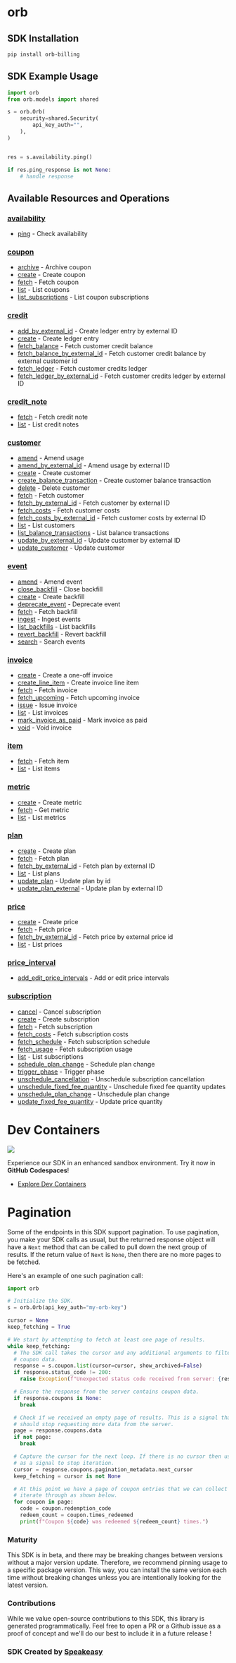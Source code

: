 # orb

<!-- Start SDK Installation -->
## SDK Installation

```bash
pip install orb-billing
```
<!-- End SDK Installation -->

## SDK Example Usage
<!-- Start SDK Example Usage -->
```python
import orb
from orb.models import shared

s = orb.Orb(
    security=shared.Security(
        api_key_auth="",
    ),
)


res = s.availability.ping()

if res.ping_response is not None:
    # handle response
```
<!-- End SDK Example Usage -->

<!-- Start SDK Available Operations -->
## Available Resources and Operations


### [availability](docs/sdks/availability/README.md)

* [ping](docs/sdks/availability/README.md#ping) - Check availability

### [coupon](docs/sdks/coupon/README.md)

* [archive](docs/sdks/coupon/README.md#archive) - Archive coupon
* [create](docs/sdks/coupon/README.md#create) - Create coupon
* [fetch](docs/sdks/coupon/README.md#fetch) - Fetch coupon
* [list](docs/sdks/coupon/README.md#list) - List coupons
* [list_subscriptions](docs/sdks/coupon/README.md#list_subscriptions) - List coupon subscriptions

### [credit](docs/sdks/credit/README.md)

* [add_by_external_id](docs/sdks/credit/README.md#add_by_external_id) - Create ledger entry by external ID
* [create](docs/sdks/credit/README.md#create) - Create ledger entry
* [fetch_balance](docs/sdks/credit/README.md#fetch_balance) - Fetch customer credit balance
* [fetch_balance_by_external_id](docs/sdks/credit/README.md#fetch_balance_by_external_id) - Fetch customer credit balance by external customer id
* [fetch_ledger](docs/sdks/credit/README.md#fetch_ledger) - Fetch customer credits ledger
* [fetch_ledger_by_external_id](docs/sdks/credit/README.md#fetch_ledger_by_external_id) - Fetch customer credits ledger by external ID

### [credit_note](docs/sdks/creditnote/README.md)

* [fetch](docs/sdks/creditnote/README.md#fetch) - Fetch credit note
* [list](docs/sdks/creditnote/README.md#list) - List credit notes

### [customer](docs/sdks/customer/README.md)

* [amend](docs/sdks/customer/README.md#amend) - Amend usage
* [amend_by_external_id](docs/sdks/customer/README.md#amend_by_external_id) - Amend usage by external ID
* [create](docs/sdks/customer/README.md#create) - Create customer
* [create_balance_transaction](docs/sdks/customer/README.md#create_balance_transaction) - Create customer balance transaction
* [delete](docs/sdks/customer/README.md#delete) - Delete customer
* [fetch](docs/sdks/customer/README.md#fetch) - Fetch customer
* [fetch_by_external_id](docs/sdks/customer/README.md#fetch_by_external_id) - Fetch customer by external ID
* [fetch_costs](docs/sdks/customer/README.md#fetch_costs) - Fetch customer costs
* [fetch_costs_by_external_id](docs/sdks/customer/README.md#fetch_costs_by_external_id) - Fetch customer costs by external ID
* [list](docs/sdks/customer/README.md#list) - List customers
* [list_balance_transactions](docs/sdks/customer/README.md#list_balance_transactions) - List balance transactions
* [update_by_external_id](docs/sdks/customer/README.md#update_by_external_id) - Update customer by external ID
* [update_customer](docs/sdks/customer/README.md#update_customer) - Update customer

### [event](docs/sdks/event/README.md)

* [amend](docs/sdks/event/README.md#amend) - Amend event
* [close_backfill](docs/sdks/event/README.md#close_backfill) - Close backfill
* [create](docs/sdks/event/README.md#create) - Create backfill
* [deprecate_event](docs/sdks/event/README.md#deprecate_event) - Deprecate event
* [fetch](docs/sdks/event/README.md#fetch) - Fetch backfill
* [ingest](docs/sdks/event/README.md#ingest) - Ingest events
* [list_backfills](docs/sdks/event/README.md#list_backfills) - List backfills
* [revert_backfill](docs/sdks/event/README.md#revert_backfill) - Revert backfill
* [search](docs/sdks/event/README.md#search) - Search events

### [invoice](docs/sdks/invoice/README.md)

* [create](docs/sdks/invoice/README.md#create) - Create a one-off invoice
* [create_line_item](docs/sdks/invoice/README.md#create_line_item) - Create invoice line item
* [fetch](docs/sdks/invoice/README.md#fetch) - Fetch invoice
* [fetch_upcoming](docs/sdks/invoice/README.md#fetch_upcoming) - Fetch upcoming invoice
* [issue](docs/sdks/invoice/README.md#issue) - Issue invoice
* [list](docs/sdks/invoice/README.md#list) - List invoices
* [mark_invoice_as_paid](docs/sdks/invoice/README.md#mark_invoice_as_paid) - Mark invoice as paid
* [void](docs/sdks/invoice/README.md#void) - Void invoice

### [item](docs/sdks/item/README.md)

* [fetch](docs/sdks/item/README.md#fetch) - Fetch item
* [list](docs/sdks/item/README.md#list) - List items

### [metric](docs/sdks/metric/README.md)

* [create](docs/sdks/metric/README.md#create) - Create metric
* [fetch](docs/sdks/metric/README.md#fetch) - Get metric
* [list](docs/sdks/metric/README.md#list) - List metrics

### [plan](docs/sdks/plan/README.md)

* [create](docs/sdks/plan/README.md#create) - Create plan
* [fetch](docs/sdks/plan/README.md#fetch) - Fetch plan
* [fetch_by_external_id](docs/sdks/plan/README.md#fetch_by_external_id) - Fetch plan by external ID
* [list](docs/sdks/plan/README.md#list) - List plans
* [update_plan](docs/sdks/plan/README.md#update_plan) - Update plan by id
* [update_plan_external](docs/sdks/plan/README.md#update_plan_external) - Update plan by external ID

### [price](docs/sdks/price/README.md)

* [create](docs/sdks/price/README.md#create) - Create price
* [fetch](docs/sdks/price/README.md#fetch) - Fetch price
* [fetch_by_external_id](docs/sdks/price/README.md#fetch_by_external_id) - Fetch price by external price id
* [list](docs/sdks/price/README.md#list) - List prices

### [price_interval](docs/sdks/priceinterval/README.md)

* [add_edit_price_intervals](docs/sdks/priceinterval/README.md#add_edit_price_intervals) - Add or edit price intervals

### [subscription](docs/sdks/subscription/README.md)

* [cancel](docs/sdks/subscription/README.md#cancel) - Cancel subscription
* [create](docs/sdks/subscription/README.md#create) - Create subscription
* [fetch](docs/sdks/subscription/README.md#fetch) - Fetch subscription
* [fetch_costs](docs/sdks/subscription/README.md#fetch_costs) - Fetch subscription costs
* [fetch_schedule](docs/sdks/subscription/README.md#fetch_schedule) - Fetch subscription schedule
* [fetch_usage](docs/sdks/subscription/README.md#fetch_usage) - Fetch subscription usage
* [list](docs/sdks/subscription/README.md#list) - List subscriptions
* [schedule_plan_change](docs/sdks/subscription/README.md#schedule_plan_change) - Schedule plan change
* [trigger_phase](docs/sdks/subscription/README.md#trigger_phase) - Trigger phase
* [unschedule_cancellation](docs/sdks/subscription/README.md#unschedule_cancellation) - Unschedule subscription cancellation
* [unschedule_fixed_fee_quantity](docs/sdks/subscription/README.md#unschedule_fixed_fee_quantity) - Unschedule fixed fee quantity updates
* [unschedule_plan_change](docs/sdks/subscription/README.md#unschedule_plan_change) - Unschedule plan change
* [update_fixed_fee_quantity](docs/sdks/subscription/README.md#update_fixed_fee_quantity) - Update price quantity
<!-- End SDK Available Operations -->



<!-- Start Dev Containers -->
# Dev Containers
<div align="left">
    <a href="https://codespaces.new/orbcorp/orb-billing-python-sdk.git/tree/main"><img src="https://github.com/codespaces/badge.svg" /></a>
    
</div>

Experience our SDK in an enhanced sandbox environment. Try it now in **GitHub Codespaces**!

* [Explore Dev Containers](.devcontainer/README.md)
<!-- End Dev Containers -->



<!-- Start Pagination -->
# Pagination

Some of the endpoints in this SDK support pagination. To use pagination, you make your SDK calls as usual, but the
returned response object will have a `Next` method that can be called to pull down the next group of results. If the
return value of `Next` is `None`, then there are no more pages to be fetched.

Here's an example of one such pagination call:
<!-- End Pagination -->

```python
import orb

# Initialize the SDK.
s = orb.Orb(api_key_auth="my-orb-key")

cursor = None
keep_fetching = True

# We start by attempting to fetch at least one page of results. 
while keep_fetching:
  # The SDK call takes the cursor and any additional arguments to filter the
  # coupon data.
  response = s.coupon.list(cursor=cursor, show_archived=False)
  if response.status_code != 200:
    raise Exception(f"Unexpected status code received from server: {response.status_code}")

  # Ensure the response from the server contains coupon data.
  if response.coupons is None:
    break

  # Check if we received an empty page of results. This is a signal that we
  # should stop requesting more data from the server.
  page = response.coupons.data
  if not page:
    break

  # Capture the cursor for the next loop. If there is no cursor then use that
  # as a signal to stop iteration.
  cursor = response.coupons.pagination_metadata.next_cursor
  keep_fetching = cursor is not None

  # At this point we have a page of coupon entries that we can collect or
  # iterate through as shown below.
  for coupon in page:
    code = coupon.redemption_code
    redeem_count = coupon.times_redeemed
    print(f"Coupon ${code} was redeemed ${redeem_count} times.")
```

<!-- Placeholder for Future Speakeasy SDK Sections -->



### Maturity

This SDK is in beta, and there may be breaking changes between versions without a major version update. Therefore, we recommend pinning usage
to a specific package version. This way, you can install the same version each time without breaking changes unless you are intentionally
looking for the latest version.

### Contributions

While we value open-source contributions to this SDK, this library is generated programmatically.
Feel free to open a PR or a Github issue as a proof of concept and we'll do our best to include it in a future release !

### SDK Created by [Speakeasy](https://docs.speakeasyapi.dev/docs/using-speakeasy/client-sdks)
